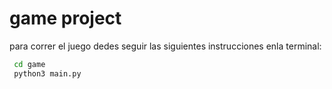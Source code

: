 # game project

 para correr el juego dedes seguir las siguientes instrucciones enla terminal:
 
```sh
 cd game
 python3 main.py
```

